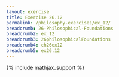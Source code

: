 ```yaml
---
layout: exercise
title: Exercise 26.12
permalink: /philosophy-exercises/ex_12/
breadcrumb: 26-Philosophical-Foundations
breadcrumb2: ex_12
breadcrumb3: 26philosophicalFoundations
breadcrumb4: ch26ex12
breadcrumb5: ex26.12
---
```


{% include mathjax_support %}

